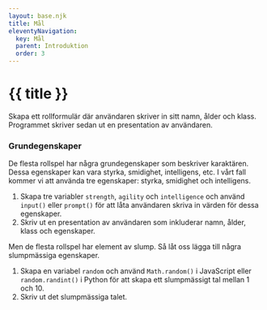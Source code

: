 ```yaml
---
layout: base.njk
title: Mål 
eleventyNavigation:
  key: Mål
  parent: Introduktion
  order: 3
---
```


# {{ title }}

Skapa ett rollformulär där användaren skriver in sitt namn, ålder och klass. Programmet skriver sedan ut en presentation av användaren.

### Grundegenskaper

De flesta rollspel har några grundegenskaper som beskriver karaktären. Dessa egenskaper kan vara styrka, smidighet, intelligens, etc. I vårt fall kommer vi att använda tre egenskaper: styrka, smidighet och intelligens.

1. Skapa tre variabler `strength`, `agility` och `intelligence` och använd `input()` eller `prompt()` för att låta användaren skriva in värden för dessa egenskaper.
2. Skriv ut en presentation av användaren som inkluderar namn, ålder, klass och egenskaper.

Men de flesta rollspel har element av slump. Så låt oss lägga till några slumpmässiga egenskaper.

1. Skapa en variabel `random` och använd `Math.random()` i JavaScript eller `random.randint()` i Python för att skapa ett slumpmässigt tal mellan 1 och 10.
2. Skriv ut det slumpmässiga talet.